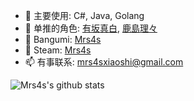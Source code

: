 - 🔭 主要使用: C#, Java, Golang
- 🌱 单推的角色: [有坂真白](https://bgm.tv/character/22880), [鹿島理々](http://bgm.tv/character/76764)
- 👯 Bangumi: [Mrs4s](https://bgm.tv/user/311369)
- 👯 Steam: [Mrs4s](https://steamcommunity.com/id/Mrs4s)
- 📫 有事联系: mrs4sxiaoshi@gmail.com

![Mrs4s's github stats](https://github-readme-stats.vercel.app/api?username=Mrs4s&show_icons=true)
